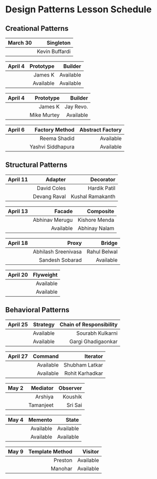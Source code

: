# Design Patterns Lesson Schedule

## Creational Patterns

| March 30 |      Singleton |
| -------: | -------------: |
|          | Kevin Buffardi |

| April 4 | Prototype |   Builder |
| ------: | --------: | --------: |
|         |   James K | Available |
|         | Available | Available |

|  April 4 | Prototype | Builder   |
|---------:|----------:|----------:|
|          | James K   | Jay Revo. |
|          | Mike Murtey | Available |

| April 6 |    Factory Method | Abstract Factory |
| ------: | ----------------: | ---------------: |
|         |      Reema Shadid |        Available |
|         | Yashvi Siddhapura |        Available |

## Structural Patterns

|  April 11 | Adapter | Decorator   |
|---------:|----------:|----------:|
|          | David Coles | Hardik Patil|
|          | Devang Raval | Kushal Ramakanth |

|  April 13 | Facade | Composite   |
|---------:|----------:|----------:|
|          | Abhinav Merugu | Kishore Menda |
|          | Available | Abhinay Nalam |

| April 18 |               Proxy |       Bridge |
| -------: | ------------------: | -----------: |
|          | Abhilash Sreenivasa | Rahul Belwal |
|          |     Sandesh Sobarad |    Available |

| April 20 | Flyweight |
| -------: | --------: |
|          | Available |
|          | Available |

## Behavioral Patterns

|  April 25 | Strategy | Chain of Responsibility |
|---------:|----------:|----------:|
|          | Available | Sourabh Kulkarni |
|          | Available | Gargi Ghadigaonkar |

|  April 27 | Command |        Iterator |
|---------:|----------:|----------------:|
|          | Available |  Shubham Latkar |
|          | Available | Rohit Karhadkar |

|  May 2   | Mediator  | Observer  |
|---------:|----------:|----------:|
|          | Arshiya   | Koushik   |
|          | Tamanjeet | Sri Sai   |

|  May 4 | Memento | State   |
|---------:|----------:|----------:|
|          | Available | Available |
|          | Available | Available |

|  May 9   | Template Method | Visitor |
|---------:|----------:|----------:|
|          | Preston | Available |
|          | Manohar | Available |
